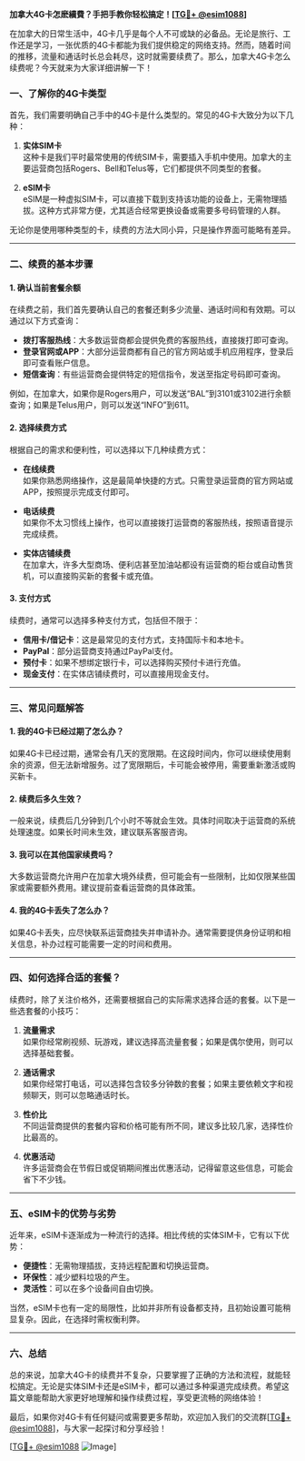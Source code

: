 **加拿大4G卡怎麽續費？手把手教你轻松搞定！[[TG💪+ @esim1088](https://t.me/s/esim1088)]**

在加拿大的日常生活中，4G卡几乎是每个人不可或缺的必备品。无论是旅行、工作还是学习，一张优质的4G卡都能为我们提供稳定的网络支持。然而，随着时间的推移，流量和通话时长总会耗尽，这时就需要续费了。那么，加拿大4G卡怎么续费呢？今天就来为大家详细讲解一下！

### **一、了解你的4G卡类型**

首先，我们需要明确自己手中的4G卡是什么类型的。常见的4G卡大致分为以下几种：

1. **实体SIM卡**  
   这种卡是我们平时最常使用的传统SIM卡，需要插入手机中使用。加拿大的主要运营商包括Rogers、Bell和Telus等，它们都提供不同类型的套餐。

2. **eSIM卡**  
   eSIM是一种虚拟SIM卡，可以直接下载到支持该功能的设备上，无需物理插拔。这种方式非常方便，尤其适合经常更换设备或需要多号码管理的人群。

无论你是使用哪种类型的卡，续费的方法大同小异，只是操作界面可能略有差异。

---

### **二、续费的基本步骤**

#### **1. 确认当前套餐余额**
在续费之前，我们首先要确认自己的套餐还剩多少流量、通话时间和有效期。可以通过以下方式查询：

- **拨打客服热线**：大多数运营商都会提供免费的客服热线，直接拨打即可查询。
- **登录官网或APP**：大部分运营商都有自己的官方网站或手机应用程序，登录后即可查看账户信息。
- **短信查询**：有些运营商会提供特定的短信指令，发送至指定号码即可查询。

例如，在加拿大，如果你是Rogers用户，可以发送“BAL”到3101或3102进行余额查询；如果是Telus用户，则可以发送“INFO”到611。

#### **2. 选择续费方式**
根据自己的需求和便利性，可以选择以下几种续费方式：

- **在线续费**  
  如果你熟悉网络操作，这是最简单快捷的方式。只需登录运营商的官方网站或APP，按照提示完成支付即可。

- **电话续费**  
  如果你不太习惯线上操作，也可以直接拨打运营商的客服热线，按照语音提示完成续费。

- **实体店铺续费**  
  在加拿大，许多大型商场、便利店甚至加油站都设有运营商的柜台或自动售货机，可以直接购买新的套餐卡或充值。

#### **3. 支付方式**
续费时，通常可以选择多种支付方式，包括但不限于：

- **信用卡/借记卡**：这是最常见的支付方式，支持国际卡和本地卡。
- **PayPal**：部分运营商支持通过PayPal支付。
- **预付卡**：如果不想绑定银行卡，可以选择购买预付卡进行充值。
- **现金支付**：在实体店铺续费时，可以直接用现金支付。

---

### **三、常见问题解答**

#### **1. 我的4G卡已经过期了怎么办？**
如果4G卡已经过期，通常会有几天的宽限期。在这段时间内，你可以继续使用剩余的资源，但无法新增服务。过了宽限期后，卡可能会被停用，需要重新激活或购买新卡。

#### **2. 续费后多久生效？**
一般来说，续费后几分钟到几个小时不等就会生效。具体时间取决于运营商的系统处理速度。如果长时间未生效，建议联系客服咨询。

#### **3. 我可以在其他国家续费吗？**
大多数运营商允许用户在加拿大境外续费，但可能会有一些限制，比如仅限某些国家或需要额外费用。建议提前查看运营商的具体政策。

#### **4. 我的4G卡丢失了怎么办？**
如果4G卡丢失，应尽快联系运营商挂失并申请补办。通常需要提供身份证明和相关信息，补办过程可能需要一定的时间和费用。

---

### **四、如何选择合适的套餐？**

续费时，除了关注价格外，还需要根据自己的实际需求选择合适的套餐。以下是一些选套餐的小技巧：

1. **流量需求**  
   如果你经常刷视频、玩游戏，建议选择高流量套餐；如果是偶尔使用，则可以选择基础套餐。

2. **通话需求**  
   如果你经常打电话，可以选择包含较多分钟数的套餐；如果主要依赖文字和视频聊天，则可以忽略通话时长。

3. **性价比**  
   不同运营商提供的套餐内容和价格可能有所不同，建议多比较几家，选择性价比最高的。

4. **优惠活动**  
   许多运营商会在节假日或促销期间推出优惠活动，记得留意这些信息，可能会省下不少钱。

---

### **五、eSIM卡的优势与劣势**

近年来，eSIM卡逐渐成为一种流行的选择。相比传统的实体SIM卡，它有以下优势：

- **便捷性**：无需物理插拔，支持远程配置和切换运营商。
- **环保性**：减少塑料垃圾的产生。
- **灵活性**：可以在多个设备间自由切换。

当然，eSIM卡也有一定的局限性，比如并非所有设备都支持，且初始设置可能稍显复杂。因此，在选择时需权衡利弊。

---

### **六、总结**

总的来说，加拿大4G卡的续费并不复杂，只要掌握了正确的方法和流程，就能轻松搞定。无论是实体SIM卡还是eSIM卡，都可以通过多种渠道完成续费。希望这篇文章能帮助大家更好地理解和操作续费过程，享受更流畅的网络体验！

最后，如果你对4G卡有任何疑问或需要更多帮助，欢迎加入我们的交流群[[TG💪+ @esim1088](https://t.me/s/esim1088)]，与大家一起探讨和分享经验！

[[TG💪+ @esim1088](https://t.me/s/esim1088) ![Image](https://i.postimg.cc/4NQfJmqS/Snipaste-2025-05-13-00-14-12.png)]